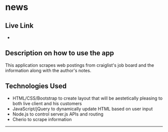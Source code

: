 # news


## Live Link 
 - 

## Description on how to use the app
This application scrapes web postings from craiglist's job board and the information along with the author's notes. 



## Technologies Used

- HTML/CSS/Bootstrap to create layout that will be aestetically pleasing to both live client and his customers
- JavaScript/jQuery to dynamically update HTML based on user input
- Node.js to control server.js APIs and routing
- Cherio to scrape information



-------------
